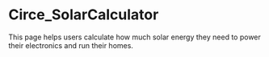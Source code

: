# Circe_SolarCalculator
This page helps users calculate how much solar energy they need to power their electronics and run their homes.
